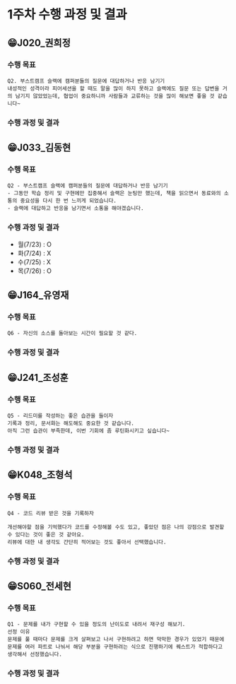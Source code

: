 # 1주차 수행 과정 및 결과


## 😁J020_권희정
### 수행 목표
```
Q2. 부스트캠프 슬랙에 캠퍼분들의 질문에 대답하거나 반응 남기기
내성적인 성격이라 피어세션을 할 때도 말을 많이 하지 못하고 슬랙에도 질문 또는 답변을 거의 남기지 않았었는데, 협업이 중요하니까 사람들과 교류하는 것을 많이 해보면 좋을 것 같습니다~
```
### 수행 과정 및 결과

## 😁J033_김동현
### 수행 목표
```
Q2 - 부스트캠프 슬랙에 캠퍼분들의 질문에 대답하거나 반응 남기기
- 그동안 학습 정리 및 구현에만 집중해서 슬랙은 눈팅만 했는데, 책을 읽으면서 동료와의 소통의 중요성을 다시 한 번 느끼게 되었습니다.
- 슬랙에 대답하고 반응을 남기면서 소통을 해야겠습니다.
```
### 수행 과정 및 결과
- 월(7/23) : O
- 화(7/24) : X
- 수(7/25) : X
- 목(7/26) : O

## 😁J164_유영재
### 수행 목표
```
Q6 - 자신의 소스를 돌아보는 시간이 필요할 것 같다.
```
### 수행 과정 및 결과

## 😁J241_조성훈
### 수행 목표
```
Q5 - 리드미를 작성하는 좋은 습관을 들이자
기록과 정리, 문서화는 해도해도 중요한 것 같습니다.
아직 그런 습관이 부족한데, 이번 기회에 좀 루틴화시키고 싶습니다~
```
### 수행 과정 및 결과

## 😁K048_조형석
### 수행 목표
```
Q4 - 코드 리뷰 받은 것을 기록하자

개선해야할 점을 기억했다가 코드를 수정해볼 수도 있고, 좋았던 점은 나의 강점으로 발견할 수 있다는 것이 좋은 것 같아요.
리뷰에 대한 내 생각도 간단히 적어보는 것도 좋아서 선택했습니다.
```
### 수행 과정 및 결과

## 😁S060_전세현
### 수행 목표
```
Q1 - 문제를 내가 구현할 수 있을 정도의 난이도로 내려서 재구성 해보기.
선정 이유
문제를 풀 때마다 문제를 크게 살펴보고 나서 구현하려고 하면 막막한 경우가 있었기 때문에
문제를 여러 파트로 나눠서 해당 부분을 구현하려는 식으로 진행하기에 퀘스트가 적합하다고 생각해서 선정했습니다.
```
### 수행 과정 및 결과
